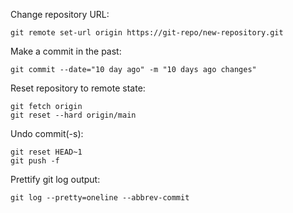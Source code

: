 Change repository URL:
```
git remote set-url origin https://git-repo/new-repository.git
```

Make a commit in the past:
```
git commit --date="10 day ago" -m "10 days ago changes" 
```

Reset repository to remote state:
```
git fetch origin
git reset --hard origin/main
```

Undo commit(-s):
```
git reset HEAD~1
git push -f
```

Prettify git log output:
```
git log --pretty=oneline --abbrev-commit
```